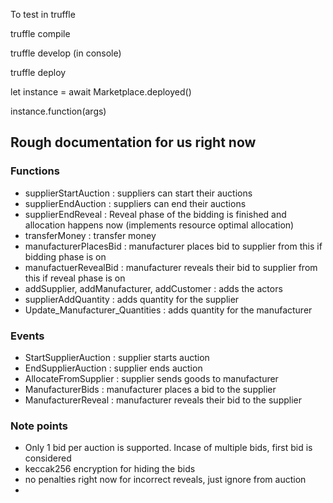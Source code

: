To test in truffle

truffle compile

truffle develop
(in console)

truffle deploy

let instance = await Marketplace.deployed()

instance.function(args)


## Rough documentation for us right now
### Functions
- supplierStartAuction : suppliers can start their auctions
- supplierEndAuction : suppliers can end their auctions
- supplierEndReveal : Reveal phase of the bidding is finished and allocation happens now (implements resource optimal allocation)
- transferMoney : transfer money
- manufacturerPlacesBid : manufacturer places bid to supplier from this if bidding phase is on
- manufactuerRevealBid : manufacturer reveals their bid to supplier from this if reveal phase is on
- addSupplier, addManufacturer, addCustomer : adds the actors
- supplierAddQuantity : adds quantity for the supplier
- Update_Manufacturer_Quantities : adds quantity for the manufacturer

### Events
- StartSupplierAuction : supplier starts auction
- EndSupplierAuction : supplier ends auction
- AllocateFromSupplier : supplier sends goods to manufacturer
- ManufacturerBids : manufacturer places a bid to the supplier
- ManufacturerReveal : manufacturer reveals their bid to the supplier

### Note points
- Only 1 bid per auction is supported. Incase of multiple bids, first bid is considered
- keccak256 encryption for hiding the bids
- no penalties right now for incorrect reveals, just ignore from auction
- 